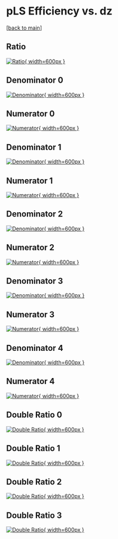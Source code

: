 # pLS Efficiency vs. dz

[[back to main](./)]



## Ratio

[![Ratio](../mtv/var/pLS_loweta_211_0_eff_dz.png){ width=600px }](../mtv/var/pLS_loweta_211_0_eff_dz.pdf)

## Denominator 0

[![Denominator](../mtv/den/pLS_loweta_211_0_eff_dz_den0.png){ width=600px }](../mtv/den/pLS_loweta_211_0_eff_dz_den0.pdf)

## Numerator 0

[![Numerator](../mtv/num/pLS_loweta_211_0_eff_dz_num0.png){ width=600px }](../mtv/num/pLS_loweta_211_0_eff_dz_num0.pdf)

## Denominator 1

[![Denominator](../mtv/den/pLS_loweta_211_0_eff_dz_den1.png){ width=600px }](../mtv/den/pLS_loweta_211_0_eff_dz_den1.pdf)

## Numerator 1

[![Numerator](../mtv/num/pLS_loweta_211_0_eff_dz_num1.png){ width=600px }](../mtv/num/pLS_loweta_211_0_eff_dz_num1.pdf)

## Denominator 2

[![Denominator](../mtv/den/pLS_loweta_211_0_eff_dz_den2.png){ width=600px }](../mtv/den/pLS_loweta_211_0_eff_dz_den2.pdf)

## Numerator 2

[![Numerator](../mtv/num/pLS_loweta_211_0_eff_dz_num2.png){ width=600px }](../mtv/num/pLS_loweta_211_0_eff_dz_num2.pdf)

## Denominator 3

[![Denominator](../mtv/den/pLS_loweta_211_0_eff_dz_den3.png){ width=600px }](../mtv/den/pLS_loweta_211_0_eff_dz_den3.pdf)

## Numerator 3

[![Numerator](../mtv/num/pLS_loweta_211_0_eff_dz_num3.png){ width=600px }](../mtv/num/pLS_loweta_211_0_eff_dz_num3.pdf)

## Denominator 4

[![Denominator](../mtv/den/pLS_loweta_211_0_eff_dz_den4.png){ width=600px }](../mtv/den/pLS_loweta_211_0_eff_dz_den4.pdf)

## Numerator 4

[![Numerator](../mtv/num/pLS_loweta_211_0_eff_dz_num4.png){ width=600px }](../mtv/num/pLS_loweta_211_0_eff_dz_num4.pdf)

## Double Ratio 0

[![Double Ratio](../mtv/ratio/pLS_loweta_211_0_eff_dz_ratio0.png){ width=600px }](../mtv/ratio/pLS_loweta_211_0_eff_dz_ratio0.pdf)

## Double Ratio 1

[![Double Ratio](../mtv/ratio/pLS_loweta_211_0_eff_dz_ratio1.png){ width=600px }](../mtv/ratio/pLS_loweta_211_0_eff_dz_ratio1.pdf)

## Double Ratio 2

[![Double Ratio](../mtv/ratio/pLS_loweta_211_0_eff_dz_ratio2.png){ width=600px }](../mtv/ratio/pLS_loweta_211_0_eff_dz_ratio2.pdf)

## Double Ratio 3

[![Double Ratio](../mtv/ratio/pLS_loweta_211_0_eff_dz_ratio3.png){ width=600px }](../mtv/ratio/pLS_loweta_211_0_eff_dz_ratio3.pdf)

